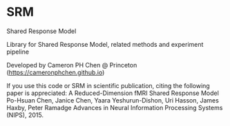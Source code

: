 # SRM
Shared Response Model 

Library for Shared Response Model, related methods and experiment pipeline

Developed by Cameron PH Chen @ Princeton (https://cameronphchen.github.io)


If you use this code or SRM in scientific publication, citing the following paper is appreciated:
A Reduced-Dimension fMRI Shared Response Model
Po-Hsuan Chen, Janice Chen, Yaara Yeshurun-Dishon, Uri Hasson, James Haxby, Peter Ramadge 
Advances in Neural Information Processing Systems (NIPS), 2015. 

